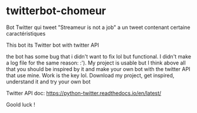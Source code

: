 # twitterbot-chomeur
Bot Twitter qui tweet "Streameur is not a job" a un tweet contenant certaine caractéristiques

This bot its Twitter bot with twitter API

the bot has some bug that i didn't want to fix lol but functional. I didn't make a log file for the same reason: :'). 
My project is usable but I think above all that you should be inspired by it and make your own bot with the twitter API that use mine.
Work is the key lol. Download my project, get inspired, understand it and try your own bot

Twitter API doc: https://python-twitter.readthedocs.io/en/latest/

Goold luck !
